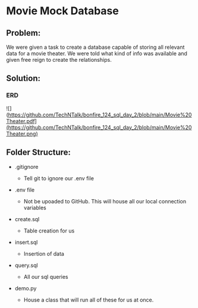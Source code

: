 # Movie Mock Database

## Problem:
We were given a task to create a database capable of storing all relevant data for a movie theater. We were told what kind of info was available and given free reign to create the relationships.

## Solution:

### ERD

![](https://github.com/TechNTalk/bonfire_124_sql_day_2/blob/main/Movie%20Theater.pdf](https://github.com/TechNTalk/bonfire_124_sql_day_2/blob/main/Movie%20Theater.png)


## Folder Structure:

- .gitignore
    - Tell git to ignore our .env file
- .env file
    - Not be upoaded to GitHub. This will house all our local connection variables

- create.sql
    - Table creation for us

- insert.sql
    - Insertion of data

- query.sql
    - All our sql queries

- demo.py
    - House a class that will run all of these for us at once.
